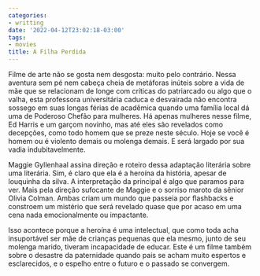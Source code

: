 ```yaml
---
categories:
- writting
date: '2022-04-12T23:02:18-03:00'
tags:
- movies
title: A Filha Perdida
---
```


Filme de arte não se gosta nem desgosta: muito pelo contrário. Nessa aventura sem pé nem cabeça cheia de metáforas inúteis sobre a vida de mãe que se relacionam de longe com críticas do patriarcado ou algo que o valha, esta professora universitária caduca e desvairada não encontra sossego em suas longas férias de acadêmica quando uma família local dá uma de Poderoso Chefão para mulheres. Há apenas mulheres nesse filme, Ed Harris e um garçom novinho, mas até eles são revelados como decepções, como todo homem que se preze neste século. Hoje se você é homem ou é violento demais ou molenga demais. E será largado por sua vadia indubitavelmente.

Maggie Gyllenhaal assina direção e roteiro dessa adaptação literária sobre uma literária. Sim, é claro que ela é a heroína da história, apesar de louquinha da silva. A interpretação da principal é algo que paramos para ver. Mais pela direção sufocante de Maggie e o sorriso maroto da sênior Olivia Colman. Ambas criam um mundo que passeia por flashbacks e constroem um mistério que será revelado quase que por acaso em uma cena nada emocionalmente ou impactante.

Isso acontece porque a heroína é uma intelectual, que como toda acha insuportável ser mãe de crianças pequenas que ela mesmo, junto de seu molenga marido, tiveram incapacidade de educar. Este é um filme também sobre o desastre da paternidade quando pais se acham muito espertos e esclarecidos, e o espelho entre o futuro e o passado se convergem.

